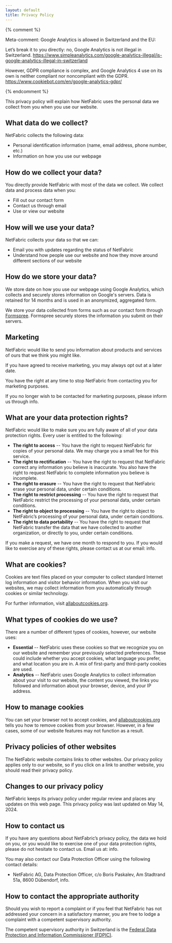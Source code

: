 ```yaml
---
layout: default
title: Privacy Policy
---
```


{% comment %}

Meta-comment: Google Analytics is allowed in Switzerland and the EU:

Let’s break it to you directly: no, Google Analytics is not illegal in Switzerland.
https://www.simpleanalytics.com/google-analytics-illegal/is-google-analytics-illegal-in-switzerland

However, GDPR compliance is complex, and Google Analytics 4 use on its own is neither compliant nor noncompliant with the GDPR.
https://www.cookiebot.com/en/google-analytics-gdpr/

{% endcomment %}

This privacy policy will explain how NetFabric uses the personal data we collect
from you when you use our website.

## What data do we collect?

NetFabric collects the following data:

- Personal identification information (name, email address, phone number, etc.)
- Information on how you use our webpage

## How do we collect your data?

You directly provide NetFabric with most of the data we collect. We collect data and process
data when you:

- Fill out our contact form
- Contact us through email
- Use or view our website

## How will we use your data?

NetFabric collects your data so that we can:

- Email you with updates regarding the status of NetFabric
- Understand how people use our website and how they move around different
  sections of our website

## How do we store your data?

We store date on how you use our webpage using Google Analytics, which collects
and securely stores information on Google's servers. Data is retained for 14
months and is used in an anonymized, aggregated form.

We store your data collected from forms such as our contact form through
[Formspree](https://formspree.io). Formspree securely stores the information you
submit on their servers.

## Marketing

NetFabric would like to send you information about products and services of ours that we
think you might like.

If you have agreed to receive marketing, you may always opt out at a later date.

You have the right at any time to stop NetFabric from contacting you for marketing purposes.

If you no longer wish to be contacted for marketing purposes, please inform us
through <mail>info</mail>.

## What are your data protection rights?

NetFabric would like to make sure you are fully aware of all of your data protection rights.
Every user is entitled to the following:

- **The right to access** -- You have the right to request NetFabric for copies of
  your personal data. We may charge you a small fee for this service.
- **The right to rectification** -- You have the right to request that NetFabric
  correct any information you believe is inaccurate. You also have the right to
  request NetFabric to complete information you believe is incomplete.
- **The right to erasure** -- You have the right to request that NetFabric erase your
  personal data, under certain conditions.
- **The right to restrict processing** -- You have the right to request that
  NetFabric restrict the processing of your personal data, under certain
  conditions.
- **The right to object to processing** -- You have the right to object to
  NetFabric’s processing of your personal data, under certain conditions.
- **The right to data portability** -- You have the right to request that
  NetFabric transfer the data that we have collected to another organization, or
  directly to you, under certain conditions.
  
If you make a request, we have one month to respond to you. If you would like
to exercise any of these rights, please contact us at our email: <mail>info</mail>.

## What are cookies?

Cookies are text files placed on your computer to collect standard Internet log information and
visitor behavior information. When you visit our websites, we may collect information from you
automatically through cookies or similar technology.

For further information, visit [allaboutcookies.org](https://allaboutcookies.org/).

## What types of cookies do we use?

There are a number of different types of cookies, however, our website uses:

- **Essential** -- NetFabric uses these cookies so that we recognize you on our
  website and remember your previously selected preferences. These could include
  whether you accept cookies, what language you prefer, and what location you
  are in. A mix of first-party and third-party cookies are used.
- **Analytics** -- NetFabric uses Google Analytics to collect information about
  your visit to our website, the content you viewed, the links you followed and
  information about your browser, device, and your IP address.

## How to manage cookies

You can set your browser not to accept cookies, and
[allaboutcookies.org](https://allaboutcookies.org/) tells you how to remove
cookies from your browser. However, in a few cases, some of our website features
may not function as a result.

## Privacy policies of other websites

The NetFabric website contains links to other websites. Our privacy policy applies only to
our website, so if you click on a link to another website, you should read their privacy policy.

## Changes to our privacy policy

NetFabric keeps its privacy policy under regular review and places any updates on this web
page. This privacy policy was last updated on May 14, 2024.

## How to contact us

If you have any questions about NetFabric’s privacy policy, the data we hold on you, or you
would like to exercise one of your data protection rights, please do not hesitate to contact us.
Email us at: <mail>info</mail>.

You may also contact our Data Protection Officer using the following contact details:

- NetFabric AG, Data Protection Officer, c/o Boris Paskalev, Am Stadtrand 51a,
  8600 Dübendorf, <mail>info</mail>.

## How to contact the appropriate authority

Should you wish to report a complaint or if you feel that NetFabric has not
addressed your concern in a satisfactory manner, you are free to lodge a
complaint with a competent supervisory authority.

The competent supervisory authority in Switzerland is the [Federal Data
Protection and Information Commissioner
(FDPIC)](https://www.edoeb.admin.ch/edoeb/en/home.html).
